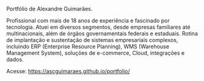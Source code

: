 Portfólio de Alexandre Guimarães.

Profissional com mais de 18 anos de experiência e fascinado por tecnologia. Atuei em diversos segmentos, desde empresas familiares até multinacionais, além de órgãos governamentais federais e estaduais. Rotina de implantação e sustentação de sistemas empresariais complexos, incluindo ERP (Enterprise Resource Planning), WMS (Warehouse Management System), soluções de e-commerce, Cloud, integrações e dados.

Acesse: https://ascguimaraes.github.io/portfolio/
